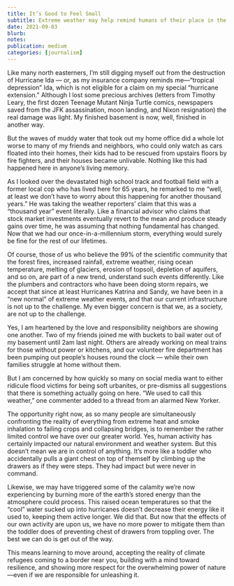 ```yaml
---
title: It’s Good to Feel Small
subtitle: Extreme weather may help remind humans of their place in the bigger scheme of things
date: 2021-09-03
blurb: 
notes: 
publication: medium
categories: [journalism]
---
```


Like many north easterners, I’m still digging myself out from the destruction of Hurricane Ida — or, as my insurance company reminds me—“tropical depression” Ida, which is not eligible for a claim on my special “hurricane extension.” Although I lost some precious archives (letters from Timothy Leary, the first dozen Teenage Mutant Ninja Turtle comics, newspapers saved from the JFK assassination, moon landing, and Nixon resignation) the real damage was light. My finished basement is now, well, finished in another way.

But the waves of muddy water that took out my home office did a whole lot worse to many of my friends and neighbors, who could only watch as cars floated into their homes, their kids had to be rescued from upstairs floors by fire fighters, and their houses became unlivable. Nothing like this had happened here in anyone’s living memory.

As I looked over the devastated high school track and football field with a former local cop who has lived here for 65 years, he remarked to me “well, at least we don’t have to worry about this happening for another thousand years.” He was taking the weather reporters’ claim that this was a “thousand year” event literally. Like a financial advisor who claims that stock market investments eventually revert to the mean and produce steady gains over time, he was assuming that nothing fundamental has changed. Now that we had our once-in-a-millennium storm, everything would surely be fine for the rest of our lifetimes.

Of course, those of us who believe the 99% of the scientific community that the forest fires, increased rainfall, extreme weather, rising ocean temperature, melting of glaciers, erosion of topsoil, depletion of aquifers, and so on, are part of a new trend, understand such events differently. Like the plumbers and contractors who have been doing storm repairs, we accept that since at least Hurricanes Katrina and Sandy, we have been in a “new normal” of extreme weather events, and that our current infrastructure is not up to the challenge. My even bigger concern is that we, as a society, are not up to the challenge.

Yes, I am heartened by the love and responsibility neighbors are showing one another. Two of my friends joined me with buckets to bail water out of my basement until 2am last night. Others are already working on meal trains for those without power or kitchens, and our volunteer fire department has been pumping out people’s houses round the clock — while their own families struggle at home without them.

But I am concerned by how quickly so many on social media want to either ridicule flood victims for being soft urbanites, or pre-dismiss all suggestions that there is something actually going on here. “We used to call this weather,” one commenter added to a thread from an alarmed New Yorker.

The opportunity right now, as so many people are simultaneously confronting the reality of everything from extreme heat and smoke inhalation to failing crops and collapsing bridges, is to remember the rather limited control we have over our greater world. Yes, human activity has certainly impacted our natural environment and weather system. But this doesn’t mean we are in control of anything. It’s more like a toddler who accidentally pulls a giant chest on top of themself by climbing up the drawers as if they were steps. They had impact but were never in command.

Likewise, we may have triggered some of the calamity we’re now experiencing by burning more of the earth’s stored energy than the atmosphere could process. This raised ocean temperatures so that the “cool” water sucked up into hurricanes doesn’t decrease their energy like it used to, keeping them active longer. We did that. But now that the effects of our own activity are upon us, we have no more power to mitigate them than the toddler does of preventing chest of drawers from toppling over. The best we can do is get out of the way.

This means learning to move around, accepting the reality of climate refugees coming to a border near you, building with a mind toward resilience, and showing more respect for the overwhelming power of nature—even if we are responsible for unleashing it.
